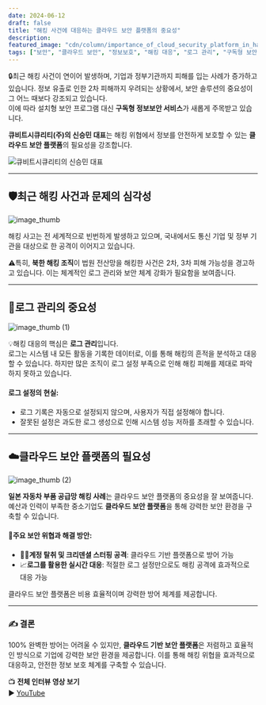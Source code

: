 ```yaml
---
date: 2024-06-12
draft: false
title: "해킹 사건에 대응하는 클라우드 보안 플랫폼의 중요성"
description: 
featured_image: "cdn/column/importance_of_cloud_security_platform_in_hacking_incidents-1.png"
tags: ["보안", "클라우드 보안", "정보보호", "해킹 대응", "로그 관리", "구독형 보안 서비스"]
---
```


🔒최근 해킹 사건이 연이어 발생하며, 기업과 정부기관까지 피해를 입는 사례가 증가하고 있습니다. 정보 유출로 인한 2차 피해까지 우려되는 상황에서, 보안 솔루션의 중요성이 그 어느 때보다 강조되고 있습니다.  
이에 따라 설치형 보안 프로그램 대신 **구독형 정보보안 서비스**가 새롭게 주목받고 있습니다.

**큐비트시큐리티(주)의 신승민 대표**는 해킹 위협에서 정보를 안전하게 보호할 수 있는 **클라우드 보안 플랫폼**의 필요성을 강조합니다.

![큐비트시큐리티의 신승민 대표](https://blog.plura.io/cdn/column/importance_of_cloud_security_platform_in_hacking_incidents-1.png)

<!--more-->
---

## 🛡️최근 해킹 사건과 문제의 심각성

![image_thumb](https://github.com/user-attachments/assets/e32a2d70-1d7a-4c57-b556-62d5b448c9c1)

해킹 사고는 전 세계적으로 빈번하게 발생하고 있으며, 국내에서도 통신 기업 및 정부 기관을 대상으로 한 공격이 이어지고 있습니다.  

⚠️특히, **북한 해킹 조직**이 법원 전산망을 해킹한 사건은 2차, 3차 피해 가능성을 경고하고 있습니다. 이는 체계적인 로그 관리와 보안 체계 강화가 필요함을 보여줍니다.

---

## 📜로그 관리의 중요성

![image_thumb (1)](https://github.com/user-attachments/assets/3382f57d-5dd2-4293-aabc-d747d44ddbd5)

💡해킹 대응의 핵심은 **로그 관리**입니다.  
로그는 시스템 내 모든 활동을 기록한 데이터로, 이를 통해 해킹의 흔적을 분석하고 대응할 수 있습니다. 하지만 많은 조직이 로그 설정 부족으로 인해 해킹 피해를 제대로 파악하지 못하고 있습니다.

#### 로그 설정의 현실:
- 로그 기록은 자동으로 설정되지 않으며, 사용자가 직접 설정해야 합니다.  
- 잘못된 설정은 과도한 로그 생성으로 인해 시스템 성능 저하를 초래할 수 있습니다.

---

## ☁️클라우드 보안 플랫폼의 필요성

![image_thumb (2)](https://github.com/user-attachments/assets/3cc8066b-118a-4f3e-85b4-3678e6e5fdcc)

**일본 자동차 부품 공급망 해킹 사례**는 클라우드 보안 플랫폼의 중요성을 잘 보여줍니다.  
예산과 인력이 부족한 중소기업도 **클라우드 보안 플랫폼**을 통해 강력한 보안 환경을 구축할 수 있습니다.

#### 🔐주요 보안 위협과 해결 방안:
- 🕵️‍♂️**계정 탈취 및 크리덴셜 스터핑 공격**: 클라우드 기반 플랫폼으로 방어 가능  
- 📈**로그를 활용한 실시간 대응**: 적절한 로그 설정만으로도 해킹 공격에 효과적으로 대응 가능  

클라우드 보안 플랫폼은 비용 효율적이며 강력한 방어 체계를 제공합니다.

---

### ✍️ 결론

100% 완벽한 방어는 어려울 수 있지만, **클라우드 기반 보안 플랫폼**은 저렴하고 효율적인 방식으로 기업에 강력한 보안 환경을 제공합니다. 이를 통해 해킹 위협을 효과적으로 대응하고, 안전한 정보 보호 체계를 구축할 수 있습니다.

📺 **전체 인터뷰 영상 보기**  
▶️ [YouTube](https://docs.plura.io/ko/video/company/broadcast/2024-sbs)
